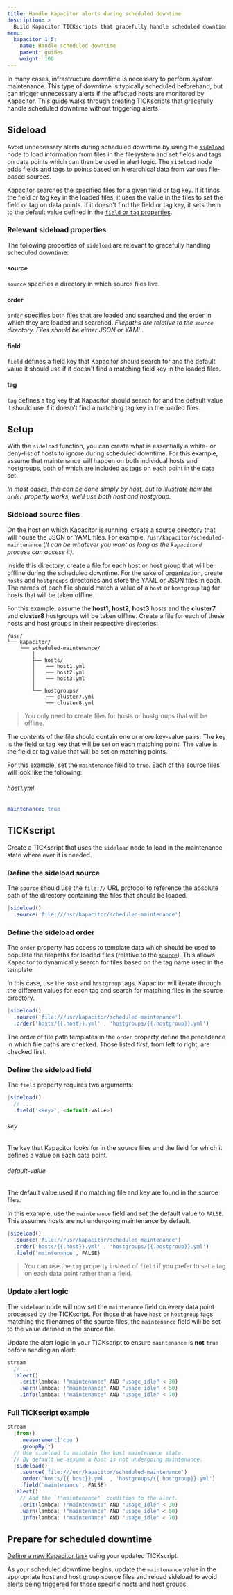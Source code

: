 ```yaml
---
title: Handle Kapacitor alerts during scheduled downtime
description: >
  Build Kapacitor TICKscripts that gracefully handle scheduled downtime without triggering unnecessary alerts.
menu:
  kapacitor_1_5:
    name: Handle scheduled downtime
    parent: guides
    weight: 100
---
```


In many cases, infrastructure downtime is necessary to perform system maintenance.
This type of downtime is typically scheduled beforehand, but can trigger unnecessary
alerts if the affected hosts are monitored by Kapacitor.
This guide walks through creating TICKscripts that gracefully handle scheduled downtime
without triggering alerts.

## Sideload
Avoid unnecessary alerts during scheduled downtime by using the
[`sideload`](/kapacitor/v1.5/nodes/sideload_node) node to load information from
files in the filesystem and set fields and tags on data points which can then be used in alert logic.
The `sideload` node adds fields and tags to points based on hierarchical data
from various file-based sources.

Kapacitor searches the specified files for a given field or tag key.
If it finds the field or tag key in the loaded files, it uses the value in the files to
set the field or tag on data points.
If it doesn't find the field or tag key, it sets them to the default value defined
in the [`field` or `tag` properties](#field).

### Relevant sideload properties
The following properties of `sideload` are relevant to gracefully handling scheduled downtime:

#### source
`source` specifies a directory in which source files live.

#### order
`order` specifies both files that are loaded and searched and the order
in which they are loaded and searched.
_Filepaths are relative to the `source` directory.
Files should be either JSON or YAML._

#### field
`field` defines a field key that Kapacitor should search for and the default value
it should use if it doesn't find a matching field key in the loaded files.

#### tag
`tag` defines a tag key that Kapacitor should search for and the default value
it should use if it doesn't find a matching tag key in the loaded files.


## Setup
With the `sideload` function, you can create what is essentially a white- or
deny-list of hosts to ignore during scheduled downtime.
For this example, assume that maintenance will happen on both individual hosts
and hostgroups, both of which are included as tags on each point in the data set.

_In most cases, this can be done simply by host, but to illustrate how the `order`
property works, we'll use both host and hostgroup._

### Sideload source files
On the host on which Kapacitor is running, create a source directory that will
house the JSON or YAML files.
For example, `/usr/kapacitor/scheduled-maintenance`
(_It can be whatever you want as long as the `kapacitord` process can access it)._

Inside this directory, create a file for each host or host group that will be
offline during the scheduled downtime.
For the sake of organization, create `hosts` and `hostgroups` directories
and store the YAML or JSON files in each.
The names of each file should match a value of a `host` or `hostgroup` tag
for hosts that will be taken offline.

For this example, assume the **host1**, **host2**, **host3** hosts and the
**cluster7** and **cluster8** hostgroups will be taken offline.
Create a file for each of these hosts and host groups in their respective directories:

```
/usr/
└── kapacitor/
    └── scheduled-maintenance/
        │
        ├── hosts/
        │   ├── host1.yml
        │   ├── host2.yml
        │   └── host3.yml
        │
        └── hostgroups/
            ├── cluster7.yml
            └── cluster8.yml
```

> You only need to create files for hosts or hostgroups that will be offline.

The contents of the file should contain one or more key-value pairs.
The key is the field or tag key that will be set on each matching point.
The value is the field or tag value that will be set on matching points.

For this example, set the `maintenance` field to `true`.
Each of the source files will look like the following:

###### host1.yml
```yaml
maintenance: true
```

## TICKscript
Create a TICKscript that uses the `sideload` node to load in the maintenance state where ever it is needed.

### Define the sideload source
The `source` should use the `file://` URL protocol to reference the absolute path
of the directory containing the files that should be loaded.

```js
|sideload()
  .source('file:///usr/kapacitor/scheduled-maintenance')
```

### Define the sideload order
The `order` property has access to template data which should be used to populate
the filepaths for loaded files (relative to the [`source`](#define-the-sideload-source)).
This allows Kapacitor to dynamically search for files based on the tag name used in the template.

In this case, use the `host` and `hostgroup` tags.
Kapacitor will iterate through the different values for each tag and search for
matching files in the source directory.

```js
|sideload()
  .source('file:///usr/kapacitor/scheduled-maintenance')
  .order('hosts/{{.host}}.yml' , 'hostgroups/{{.hostgroup}}.yml')
```

The order of file path templates in the `order` property define
the precedence in which file paths are checked.
Those listed first, from left to right, are checked first.

### Define the sideload field
The `field` property requires two arguments:

```js
|sideload()
  // ...
  .field('<key>', <default-value>)
```

###### key
The key that Kapacitor looks for in the source files and the field for which it
defines a value on each data point.

###### default-value
The default value used if no matching file and key are found in the source files.

In this example, use the `maintenance` field and set the default value to `FALSE`.
This assumes hosts are not undergoing maintenance by default.

```js
|sideload()
  .source('file:///usr/kapacitor/scheduled-maintenance')
  .order('hosts/{{.host}}.yml' , 'hostgroups/{{.hostgroup}}.yml')
  .field('maintenance', FALSE)
```

> You can use the `tag` property instead of `field` if you prefer to set a tag
> on each data point rather than a field.

### Update alert logic
The `sideload` node will now set the `maintenance` field on every data point processed by the TICKscript.
For those that have `host` or `hostgroup` tags matching the filenames of the source files,
the `maintenance` field will be set to the value defined in the source file.

Update the alert logic in your TICKscript to ensure `maintenance` is **not** `true`
before sending an alert:

```js
stream
  // ...
  |alert()
    .crit(lambda: !"maintenance" AND "usage_idle" < 30)
    .warn(lambda: !"maintenance" AND "usage_idle" < 50)
    .info(lambda: !"maintenance" AND "usage_idle" < 70)
```

### Full TICKscript example
```js
stream
  |from()
    .measurement('cpu')
    .groupBy(*)
  // Use sideload to maintain the host maintenance state.
  // By default we assume a host is not undergoing maintenance.
  |sideload()
    .source('file:///usr/kapacitor/scheduled-maintenance')
    .order('hosts/{{.host}}.yml' , 'hostgroups/{{.hostgroup}}.yml')
    .field('maintenance', FALSE)
  |alert()
    // Add the `!"maintenance"` condition to the alert.
    .crit(lambda: !"maintenance" AND "usage_idle" < 30)
    .warn(lambda: !"maintenance" AND "usage_idle" < 50)        
    .info(lambda: !"maintenance" AND "usage_idle" < 70)
```

## Prepare for scheduled downtime
[Define a new Kapacitor task](/kapacitor/v1.5/working/cli_client/#tasks-and-task-templates) using your updated TICKscript.

As your scheduled downtime begins, update the `maintenance` value in the appropriate
host and host group source files and reload sideload to avoid alerts being triggered
for those specific hosts and host groups.
